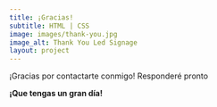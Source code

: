 ```yaml
---
title: ¡Gracias!
subtitle: HTML | CSS
image: images/thank-you.jpg
image_alt: Thank You Led Signage
layout: project
---
```

¡Gracias por contactarte conmigo! Responderé pronto

**¡Que tengas un gran día!**
